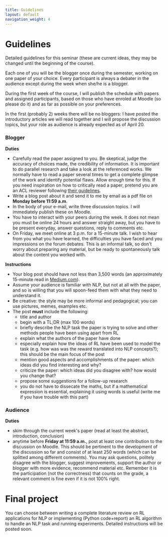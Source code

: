 ```yaml
---
title: Guidelines
layout: default
navigation_weight: 4
---
```


# Guidelines
Detailed guidelines for this seminar (these are current ideas, they may be changed until the beginning of the course).

Each one of you will be the blogger once during the semester, working on one paper of your choice. Every participant is always a debater in the audience except during the week when she/he is a blogger. 

During the first week of the course, I will publish the schedule with papers and assigned participants, based on those who have enroled at Moodle (so please do it) and as far as possible on your preferences. 

In the first (probably 2) weeks there will be no bloggers: I have posted the introductory articles we will read together and I will propose the discussion topics, but your role as audience is already expected as of April 20.

### Blogger
**Duties**
* Carefully read the paper assigned to you. Be skeptical, judge the accuracy of choices made, the credibility of information. It is important to do parallel research and take a look at the referenced works. We normally have to read a paper several times to get a complete glimpse of the work and identify potential flaws. Allow enough time for this. If you need inspiration on how to critically read a paper, pretend you are an ACL reviewer following [their guidelines](https://acl2020.org/reviewers/). 
* Write a blog post about it and send it to me by email as a pdf file on **Monday before 11:59 a.m**.
* In the body of your e-mail, write three discussion topics. I will immediately publish these on Moodle.
* You have to interact with your peers during the week. It does not mean you must be online 24 hours and answer straight away, but you have to be present everyday, answer questions, reply to comments etc.
* On Friday, we meet online at 3 p.m. for a 15-minute talk. I wish to hear from you what you have learned, the difficulties you have faced and you impressions on the forum debates. This is an informal talk, so don't worry about preparing any material, but be ready to spontaneously talk about the content you worked with.
 
**Instructions**
* Your blog post should have not less than 3,500 words (an approximately 15-minute read in [Medium.com](https://blog.medium.com/read-time-and-you-bc2048ab620c)). 
* Assume your audience is familiar with NLP, but not at all with the paper, and so is willing that you will spoon-feed them with what they need to understand it.
* Be creative: the style may be more informal and pedagogical; you can use pictures, memes, examples etc.
* The post **must** include the following:
    * title and author
    * begin with a TL;DR (max 100 words)
    * briefly describe the NLP task the paper is trying to solve and other methods people have been using apart from RL
    * explain what the authors of the paper have done
    * especially explain how the ideas of RL have been used to model the task (e.g. how was was the reward translated into NLP concepts?); this should be the main focus of the post
    * mention good aspects and accomplishments of the paper: which ideas did you find interesting and why?
    * criticize the paper: which ideas did you disagree with? how would you change that?
    * propose some suggestions for a follow-up research
    * you do not have to dissecate the maths, but if a mathematical expression is essential, explaining it using words is useful (write me if you have trouble with this part)
 
### Audience
**Duties**
* skim through the current week's paper (read at least the abstract, introduction, conclusion) 
* anytime before **Friday at 11:59 a.m.**, post at least one contribution to the discussion on Moodle. This should be pertinent to the development of the discussion so far and consist of at least 250 words (which can be splitted among different comments). You may ask questions, politely disagree with the blogger, suggest improvements, support the author or blogger with more evidence, recommend material etc. Remember it is the participation (not the correctness) that counts on the grade, a relevant comment is fine even if it is not 100% right.

# Final project
You can choose between writing a complete literature review on RL applications for NLP or implementing (Python code+report) an RL algorithm to handle an NLP task and running experiments. Detailed instructions will be posted soon.
